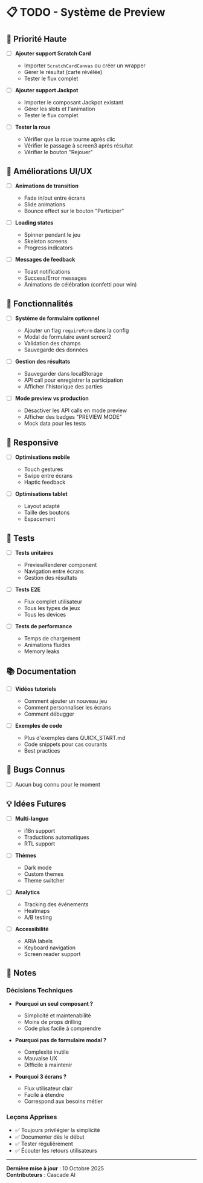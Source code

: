 # 📋 TODO - Système de Preview

## 🚀 Priorité Haute

- [ ] **Ajouter support Scratch Card**
  - Importer `ScratchCardCanvas` ou créer un wrapper
  - Gérer le résultat (carte révélée)
  - Tester le flux complet

- [ ] **Ajouter support Jackpot**
  - Importer le composant Jackpot existant
  - Gérer les slots et l'animation
  - Tester le flux complet

- [ ] **Tester la roue**
  - Vérifier que la roue tourne après clic
  - Vérifier le passage à screen3 après résultat
  - Vérifier le bouton "Rejouer"

## 🎨 Améliorations UI/UX

- [ ] **Animations de transition**
  - Fade in/out entre écrans
  - Slide animations
  - Bounce effect sur le bouton "Participer"

- [ ] **Loading states**
  - Spinner pendant le jeu
  - Skeleton screens
  - Progress indicators

- [ ] **Messages de feedback**
  - Toast notifications
  - Success/Error messages
  - Animations de célébration (confetti pour win)

## 🔧 Fonctionnalités

- [ ] **Système de formulaire optionnel**
  - Ajouter un flag `requireForm` dans la config
  - Modal de formulaire avant screen2
  - Validation des champs
  - Sauvegarde des données

- [ ] **Gestion des résultats**
  - Sauvegarder dans localStorage
  - API call pour enregistrer la participation
  - Afficher l'historique des parties

- [ ] **Mode preview vs production**
  - Désactiver les API calls en mode preview
  - Afficher des badges "PREVIEW MODE"
  - Mock data pour les tests

## 📱 Responsive

- [ ] **Optimisations mobile**
  - Touch gestures
  - Swipe entre écrans
  - Haptic feedback

- [ ] **Optimisations tablet**
  - Layout adapté
  - Taille des boutons
  - Espacement

## 🧪 Tests

- [ ] **Tests unitaires**
  - PreviewRenderer component
  - Navigation entre écrans
  - Gestion des résultats

- [ ] **Tests E2E**
  - Flux complet utilisateur
  - Tous les types de jeux
  - Tous les devices

- [ ] **Tests de performance**
  - Temps de chargement
  - Animations fluides
  - Memory leaks

## 📚 Documentation

- [ ] **Vidéos tutoriels**
  - Comment ajouter un nouveau jeu
  - Comment personnaliser les écrans
  - Comment débugger

- [ ] **Exemples de code**
  - Plus d'exemples dans QUICK_START.md
  - Code snippets pour cas courants
  - Best practices

## 🐛 Bugs Connus

- [ ] Aucun bug connu pour le moment

## 💡 Idées Futures

- [ ] **Multi-langue**
  - i18n support
  - Traductions automatiques
  - RTL support

- [ ] **Thèmes**
  - Dark mode
  - Custom themes
  - Theme switcher

- [ ] **Analytics**
  - Tracking des événements
  - Heatmaps
  - A/B testing

- [ ] **Accessibilité**
  - ARIA labels
  - Keyboard navigation
  - Screen reader support

## 📝 Notes

### Décisions Techniques

- **Pourquoi un seul composant ?**
  - Simplicité et maintenabilité
  - Moins de props drilling
  - Code plus facile à comprendre

- **Pourquoi pas de formulaire modal ?**
  - Complexité inutile
  - Mauvaise UX
  - Difficile à maintenir

- **Pourquoi 3 écrans ?**
  - Flux utilisateur clair
  - Facile à étendre
  - Correspond aux besoins métier

### Leçons Apprises

- ✅ Toujours privilégier la simplicité
- ✅ Documenter dès le début
- ✅ Tester régulièrement
- ✅ Écouter les retours utilisateurs

---

**Dernière mise à jour** : 10 Octobre 2025  
**Contributeurs** : Cascade AI
